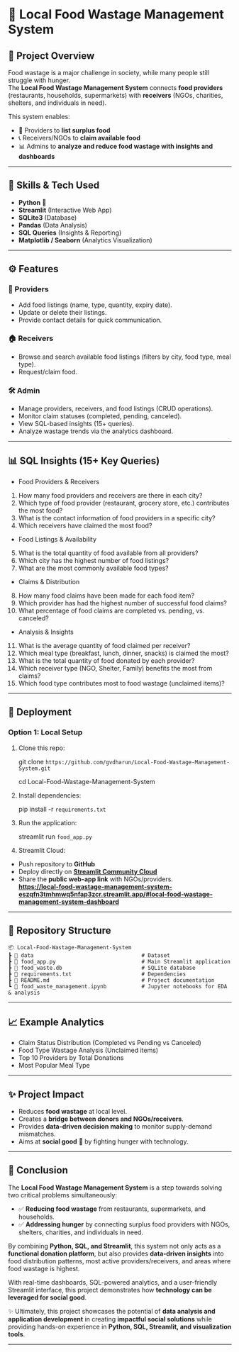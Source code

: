 # 🍲 Local Food Wastage Management System

## 📌 Project Overview
Food wastage is a major challenge in society, while many people still struggle with hunger.  
The **Local Food Wastage Management System** connects **food providers** (restaurants, households, supermarkets) with **receivers** (NGOs, charities, shelters, and individuals in need).  

This system enables:
- 📂 Providers to **list surplus food**  
- 📞 Receivers/NGOs to **claim available food**  
- 📊 Admins to **analyze and reduce food wastage with insights and dashboards**  

---

## 🎯 Skills & Tech Used
- **Python** 🐍  
- **Streamlit** (Interactive Web App)  
- **SQLite3** (Database)  
- **Pandas** (Data Analysis)  
- **SQL Queries** (Insights & Reporting)  
- **Matplotlib / Seaborn** (Analytics Visualization)  

---

## ⚙️ Features

### 👤 Providers
- Add food listings (name, type, quantity, expiry date).
- Update or delete their listings.
- Provide contact details for quick communication.

### 🏠 Receivers
- Browse and search available food listings (filters by city, food type, meal type).
- Request/claim food.

### 🛠 Admin
- Manage providers, receivers, and food listings (CRUD operations).
- Monitor claim statuses (completed, pending, canceled).
- View SQL-based insights (15+ queries).
- Analyze wastage trends via the analytics dashboard.

---

## 📊 SQL Insights (15+ Key Queries)

- Food Providers & Receivers
1.	How many food providers and receivers are there in each city?
2.	Which type of food provider (restaurant, grocery store, etc.) contributes the most food?
3.	What is the contact information of food providers in a specific city?
4.	Which receivers have claimed the most food?

- Food Listings & Availability
5.	What is the total quantity of food available from all providers?
6.	Which city has the highest number of food listings?
7.	What are the most commonly available food types?

- Claims & Distribution
8. How many food claims have been made for each food item?
9. Which provider has had the highest number of successful food claims?
10. What percentage of food claims are completed vs. pending, vs. canceled?

- Analysis & Insights
11. What is the average quantity of food claimed per receiver?
12. Which meal type (breakfast, lunch, dinner, snacks) is claimed the most?
13.	What is the total quantity of food donated by each provider?
14. Which receiver type (NGO, Shelter, Family) benefits the most from claims?
15. Which food type contributes most to food wastage (unclaimed items)?

---

## 🚀 Deployment

### Option 1: **Local Setup**
1. Clone this repo:

    git clone `https://github.com/gvdharun/Local-Food-Wastage-Management-System.git`

    cd Local-Food-Wastage-Management-System

2. Install dependencies:
   
    pip install -r `requirements.txt`

3. Run the application:

    streamlit run `food_app.py`

4. Streamlit Cloud:
- Push repository to **GitHub**  
- Deploy directly on **[Streamlit Community Cloud](https://streamlit.io/cloud/)**  
- Share the **public web-app link** with NGOs/providers.  
  **https://local-food-wastage-management-system-eszqfn3tmhmwq5nfap3zcr.streamlit.app/#local-food-wastage-management-system-dashboard**

---

## 📂 Repository Structure
```
📦 Local-Food-Wastage-Management-System
┣ 📂 data                                  # Dataset
┣ 📜 food_app.py                           # Main Streamlit application
┣ 📜 food_waste.db                         # SQLite database
┣ 📜 requirements.txt                      # Dependencies
┣ 📜 README.md                             # Project documentation
┗ 📂 food_waste_management.ipynb           # Jupyter notebooks for EDA & analysis
```

---

## 📈 Example Analytics
- Claim Status Distribution (Completed vs Pending vs Canceled)  
- Food Type Wastage Analysis (Unclaimed items)  
- Top 10 Providers by Total Donations  
- Most Popular Meal Type  

---

## ✨ Project Impact
- Reduces **food wastage** at local level.  
- Creates a **bridge between donors and NGOs/receivers**.  
- Provides **data-driven decision making** to monitor supply-demand mismatches.  
- Aims at **social good** 💚 by fighting hunger with technology.  

---

## 🏁 Conclusion

The **Local Food Wastage Management System** is a step towards solving two critical problems simultaneously:  
- ✅ **Reducing food wastage** from restaurants, supermarkets, and households.  
- ✅ **Addressing hunger** by connecting surplus food providers with NGOs, shelters, charities, and individuals in need.  

By combining **Python, SQL, and Streamlit**, this system not only acts as a **functional donation platform**, but also provides **data-driven insights** into food distribution patterns, most active providers/receivers, and areas where food wastage is highest.  

With real-time dashboards, SQL-powered analytics, and a user-friendly Streamlit interface, this project demonstrates how **technology can be leveraged for social good**.  

✨ Ultimately, this project showcases the potential of **data analysis and application development** in creating **impactful social solutions** while providing hands-on experience in **Python, SQL, Streamlit, and visualization tools**.  

---
